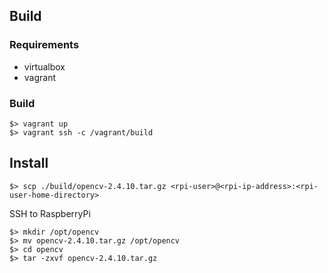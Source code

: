 ## Build

### Requirements

* virtualbox
* vagrant

### Build

```
$> vagrant up
$> vagrant ssh -c /vagrant/build 
```

## Install

```
$> scp ./build/opencv-2.4.10.tar.gz <rpi-user>@<rpi-ip-address>:<rpi-user-home-directory> 
```

SSH to RaspberryPi
```
$> mkdir /opt/opencv
$> mv opencv-2.4.10.tar.gz /opt/opencv
$> cd opencv
$> tar -zxvf opencv-2.4.10.tar.gz
```
